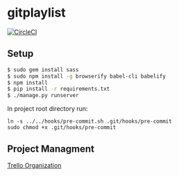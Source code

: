 # gitplaylist

[![CircleCI](https://circleci.com/gh/gitplaylist/gitplaylist.svg?style=svg)](https://circleci.com/gh/gitplaylist/gitplaylist)


## Setup
```bash
$ sudo gem install sass
$ sudo npm install -g browserify babel-cli babelify
$ npm install
$ pip install -r requirements.txt
$ ./manage.py runserver
```

In project root directory run:
```
ln -s ../../hooks/pre-commit.sh .git/hooks/pre-commit
sudo chmod +x .git/hooks/pre-commit
```

## Project Managment
[Trello Organization](https://trello.com/gitplaylist)
